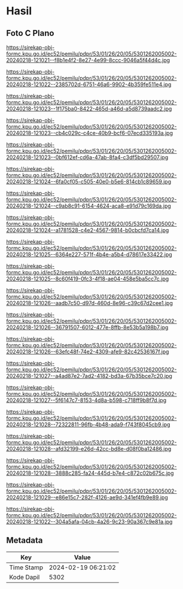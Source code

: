 # Hasil

## Foto C Plano

https://sirekap-obj-formc.kpu.go.id/ec52/pemilu/pdpr/53/01/26/20/05/5301262005002-20240218-121021--f8b1e4f2-8e27-4e99-8ccc-9046a5f44d4c.jpg

https://sirekap-obj-formc.kpu.go.id/ec52/pemilu/pdpr/53/01/26/20/05/5301262005002-20240218-121022--2385702d-6751-46a6-9902-4b359fe511e4.jpg

https://sirekap-obj-formc.kpu.go.id/ec52/pemilu/pdpr/53/01/26/20/05/5301262005002-20240218-121023--1f175ba0-8422-465d-a46d-a5d8739aadc2.jpg

https://sirekap-obj-formc.kpu.go.id/ec52/pemilu/pdpr/53/01/26/20/05/5301262005002-20240218-121023--cb4c029c-c4ce-40b9-bcf6-07ecd335193a.jpg

https://sirekap-obj-formc.kpu.go.id/ec52/pemilu/pdpr/53/01/26/20/05/5301262005002-20240218-121023--0bf612ef-cd6a-47ab-8fa4-c3df5bd29507.jpg

https://sirekap-obj-formc.kpu.go.id/ec52/pemilu/pdpr/53/01/26/20/05/5301262005002-20240218-121024--6fa0cf05-c505-40e0-b5e6-814cb1c89659.jpg

https://sirekap-obj-formc.kpu.go.id/ec52/pemilu/pdpr/53/01/26/20/05/5301262005002-20240218-121024--c9ab8c91-6154-4624-aca8-e91d79c169da.jpg

https://sirekap-obj-formc.kpu.go.id/ec52/pemilu/pdpr/53/01/26/20/05/5301262005002-20240218-121024--a1781528-c4e2-4567-9814-b0cbcfd7ca14.jpg

https://sirekap-obj-formc.kpu.go.id/ec52/pemilu/pdpr/53/01/26/20/05/5301262005002-20240218-121025--6364e227-571f-4b4e-a5b4-d78617e33422.jpg

https://sirekap-obj-formc.kpu.go.id/ec52/pemilu/pdpr/53/01/26/20/05/5301262005002-20240218-121025--8c60f419-0fc3-4f18-ae04-458e5ba5cc7c.jpg

https://sirekap-obj-formc.kpu.go.id/ec52/pemilu/pdpr/53/01/26/20/05/5301262005002-20240218-121026--aadb7c50-d97d-460d-8e96-c39c67d2cee1.jpg

https://sirekap-obj-formc.kpu.go.id/ec52/pemilu/pdpr/53/01/26/20/05/5301262005002-20240218-121026--36791507-6012-477e-8ffb-8e53b5a198b7.jpg

https://sirekap-obj-formc.kpu.go.id/ec52/pemilu/pdpr/53/01/26/20/05/5301262005002-20240218-121026--63efc48f-74e2-4309-afe9-82c42536167f.jpg

https://sirekap-obj-formc.kpu.go.id/ec52/pemilu/pdpr/53/01/26/20/05/5301262005002-20240218-121027--a4ad87e2-7ad2-4182-bd3a-67b35bce7c20.jpg

https://sirekap-obj-formc.kpu.go.id/ec52/pemilu/pdpr/53/01/26/20/05/5301262005002-20240218-121027--5f6147c7-8153-4d8a-b598-c718ff9b8f7d.jpg

https://sirekap-obj-formc.kpu.go.id/ec52/pemilu/pdpr/53/01/26/20/05/5301262005002-20240218-121028--72322811-96fb-4b48-ada9-f743f8045cb9.jpg

https://sirekap-obj-formc.kpu.go.id/ec52/pemilu/pdpr/53/01/26/20/05/5301262005002-20240218-121028--afd32199-e26d-42cc-bd8e-d08f0ba12486.jpg

https://sirekap-obj-formc.kpu.go.id/ec52/pemilu/pdpr/53/01/26/20/05/5301262005002-20240218-121028--3888c285-fa24-445d-b7e4-c872c02b675c.jpg

https://sirekap-obj-formc.kpu.go.id/ec52/pemilu/pdpr/53/01/26/20/05/5301262005002-20240218-121029--e86e15c7-282f-4126-ae9d-341ef4fb9e89.jpg

https://sirekap-obj-formc.kpu.go.id/ec52/pemilu/pdpr/53/01/26/20/05/5301262005002-20240218-121022--304a5afa-04cb-4a26-9c23-90a367c9e81a.jpg


## Metadata

| Key        | Value               |
| ---------- | ------------------- |
| Time Stamp | 2024-02-19 06:21:02 |
| Kode Dapil | 5302                |



